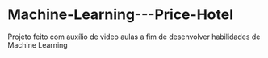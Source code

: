 # Machine-Learning---Price-Hotel
Projeto feito com auxílio de video aulas a fim de desenvolver habilidades de Machine Learning

